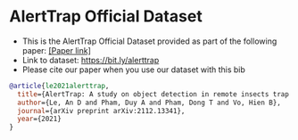 # AlertTrap Official Dataset

- This is the AlertTrap Official Dataset provided as part of the following paper: [[Paper link]](https://arxiv.org/abs/2112.13341)
- Link to dataset: https://bit.ly/alerttrap 
- Please cite our paper when you use our dataset with this bib
~~~bibtex
@article{le2021alerttrap,
  title={AlertTrap: A study on object detection in remote insects trap monitoring system using on-the-edge deep learning platform},
  author={Le, An D and Pham, Duy A and Pham, Dong T and Vo, Hien B},
  journal={arXiv preprint arXiv:2112.13341},
  year={2021}
}
